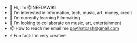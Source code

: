 - 👋 Hi, I’m @INEEDAWIKI
- 👀 I’m interested in information, tech, music, art, money, credit
- 🌱 I’m currently learning Filmmaking
- 💞️ I’m looking to collaborate on music, art, entertainment 
- 📫 How to reach me email me paythatcash@gmail.com
- ⚡ Fun fact: I'm very creative

<!---
INEEDAWIKI/INEEDAWIKI is a ✨ special ✨ repository because its `README.md` (this file) appears on your GitHub profile.
You can click the Preview link to take a look at your changes.
--->
